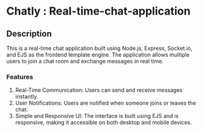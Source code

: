 # Chatly : Real-time-chat-application
## Description
This is a real-time chat application built using Node.js, Express, Socket.io, and EJS as the frontend template engine. The application allows multiple users to join a chat room and exchange messages in real time.

### Features
1) Real-Time Communication: Users can send and receive messages instantly.
2) User Notifications: Users are notified when someone joins or leaves the chat.
3) Simple and Responsive UI: The interface is built using EJS and is responsive, making it accessible on both desktop and mobile devices.
